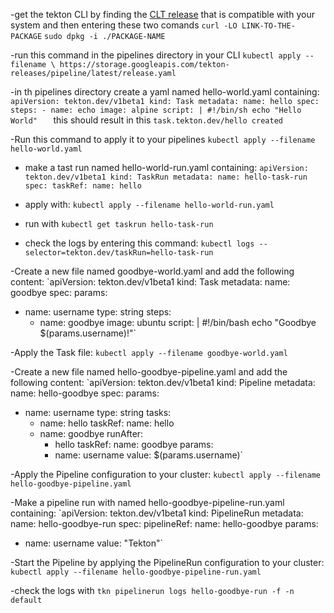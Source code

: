 -get the tekton CLI by finding the [CLT release](https://github.com/tektoncd/cli/releases) that is compatible with your system and then entering these two comands 
`curl -LO LINK-TO-THE-PACKAGE`
`sudo dpkg -i ./PACKAGE-NAME`

-run this command in the pipelines directory in your CLI
`kubectl apply --filename \
https://storage.googleapis.com/tekton-releases/pipeline/latest/release.yaml`

-in th pipelines directory create a yaml named hello-world.yaml containing:
`apiVersion: tekton.dev/v1beta1
kind: Task
metadata:
  name: hello
spec:
  steps:
    - name: echo
      image: alpine
      script: |
        #!/bin/sh
        echo "Hello World"   `
this should result in this
`task.tekton.dev/hello created`

-Run this command to apply it to your pipelines
`kubectl apply --filename hello-world.yaml`

- make a tast run named hello-world-run.yaml containing:
`apiVersion: tekton.dev/v1beta1
kind: TaskRun
metadata:
  name: hello-task-run
spec:
  taskRef:
    name: hello`

- apply with:
`kubectl apply --filename hello-world-run.yaml`

- run with
`kubectl get taskrun hello-task-run`

- check the logs by entering this command:
  `kubectl logs --selector=tekton.dev/taskRun=hello-task-run`

-Create a new file named goodbye-world.yaml and add the following content:
`apiVersion: tekton.dev/v1beta1
kind: Task
metadata:
  name: goodbye
spec:
  params:
  - name: username
    type: string
  steps:
    - name: goodbye
      image: ubuntu
      script: |
        #!/bin/bash
        echo "Goodbye $(params.username)!"`

-Apply the Task file:
`kubectl apply --filename goodbye-world.yaml`

-Create a new file named hello-goodbye-pipeline.yaml and add the following content:
`apiVersion: tekton.dev/v1beta1
kind: Pipeline
metadata:
  name: hello-goodbye
spec:
  params:
  - name: username
    type: string
  tasks:
    - name: hello
      taskRef:
        name: hello
    - name: goodbye
      runAfter:
        - hello
      taskRef:
        name: goodbye
      params:
      - name: username
        value: $(params.username)`

-Apply the Pipeline configuration to your cluster:
`kubectl apply --filename hello-goodbye-pipeline.yaml`

-Make a pipeline run with named hello-goodbye-pipeline-run.yaml containing:
`apiVersion: tekton.dev/v1beta1
kind: PipelineRun
metadata:
  name: hello-goodbye-run
spec:
  pipelineRef:
    name: hello-goodbye
  params:
  - name: username
    value: "Tekton"`

-Start the Pipeline by applying the PipelineRun configuration to your cluster:
`kubectl apply --filename hello-goodbye-pipeline-run.yaml`

-check the logs with 
`tkn pipelinerun logs hello-goodbye-run -f -n default`





      





